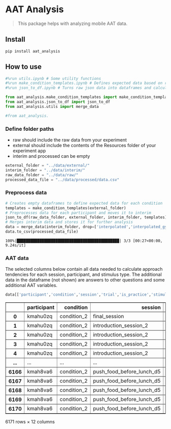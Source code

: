 # AAT Analysis
> This package helps with analyzing mobile AAT data.


## Install

`pip install aat_analysis`

## How to use

```python
#%run utils.ipynb # Some utility functions
#%run make_condition_templates.ipynb # Defines expected data based on resources
#%run json_to_df.ipynb # Turns raw json data into dataframes and calculates responses, rts, and force
```

```python
from aat_analysis.make_condition_templates import make_condition_templates
from aat_analysis.json_to_df import json_to_df
from aat_analysis.utils import merge_data

#from aat_analysis.
```

### Define folder paths
- raw should include the raw data from your experiment
- external should include the contents of the Resources folder of your experiment app
- interim and processed can be empty

```python
external_folder = "../data/external/"
interim_folder = "../data/interim/"
raw_data_folder = "../data/raw/"
processed_data_file = "../data/processed/data.csv"
```

### Preprocess data

```python
# Creates empty dataframes to define expected data for each condition
templates = make_condition_templates(external_folder)
# Preprocesses data for each participant and moves it to interim
json_to_df(raw_data_folder, external_folder, interim_folder, templates)
# Merges interim data and stores it for further analysis
data = merge_data(interim_folder, drop=['interpolated','interpolated_gyro'])
data.to_csv(processed_data_file)
```

    100%|█████████████████████████████████████████████| 3/3 [00:27<00:00,  9.24s/it]


### AAT data
The selected columns below contain all data needed to calculate approach tendencies for each session, participant, and stimulus type.  The additional data in the dataframe (not shown) are answers to other questions and some additional AAT variables.

```python
data[['participant','condition','session','trial','is_practice','stimulus_set','stimulus','correct_response','response','accuracy','rt','force']]
```




<div>
<style scoped>
    .dataframe tbody tr th:only-of-type {
        vertical-align: middle;
    }

    .dataframe tbody tr th {
        vertical-align: top;
    }

    .dataframe thead th {
        text-align: right;
    }
</style>
<table border="1" class="dataframe">
  <thead>
    <tr style="text-align: right;">
      <th></th>
      <th>participant</th>
      <th>condition</th>
      <th>session</th>
      <th>trial</th>
      <th>is_practice</th>
      <th>stimulus_set</th>
      <th>stimulus</th>
      <th>correct_response</th>
      <th>response</th>
      <th>accuracy</th>
      <th>rt</th>
      <th>force</th>
    </tr>
  </thead>
  <tbody>
    <tr>
      <th>0</th>
      <td>kmahu0zq</td>
      <td>condition_2</td>
      <td>final_session</td>
      <td>1</td>
      <td>False</td>
      <td>None</td>
      <td>None</td>
      <td>None</td>
      <td>NA</td>
      <td>False</td>
      <td>NaN</td>
      <td>NaN</td>
    </tr>
    <tr>
      <th>1</th>
      <td>kmahu0zq</td>
      <td>condition_2</td>
      <td>introduction_session_2</td>
      <td>1</td>
      <td>True</td>
      <td>practice_food</td>
      <td>stim_0154</td>
      <td>push</td>
      <td>ND</td>
      <td>False</td>
      <td>NaN</td>
      <td>8.124186</td>
    </tr>
    <tr>
      <th>2</th>
      <td>kmahu0zq</td>
      <td>condition_2</td>
      <td>introduction_session_2</td>
      <td>2</td>
      <td>True</td>
      <td>practice_objects</td>
      <td>stim_1276</td>
      <td>pull</td>
      <td>pull</td>
      <td>True</td>
      <td>1206.0</td>
      <td>12.130466</td>
    </tr>
    <tr>
      <th>3</th>
      <td>kmahu0zq</td>
      <td>condition_2</td>
      <td>introduction_session_2</td>
      <td>3</td>
      <td>True</td>
      <td>practice_objects</td>
      <td>stim_1264</td>
      <td>pull</td>
      <td>ND</td>
      <td>False</td>
      <td>NaN</td>
      <td>1.651279</td>
    </tr>
    <tr>
      <th>4</th>
      <td>kmahu0zq</td>
      <td>condition_2</td>
      <td>introduction_session_2</td>
      <td>4</td>
      <td>True</td>
      <td>practice_objects</td>
      <td>stim_1277</td>
      <td>pull</td>
      <td>pull</td>
      <td>True</td>
      <td>629.0</td>
      <td>18.342323</td>
    </tr>
    <tr>
      <th>...</th>
      <td>...</td>
      <td>...</td>
      <td>...</td>
      <td>...</td>
      <td>...</td>
      <td>...</td>
      <td>...</td>
      <td>...</td>
      <td>...</td>
      <td>...</td>
      <td>...</td>
      <td>...</td>
    </tr>
    <tr>
      <th>6166</th>
      <td>kmah8va6</td>
      <td>condition_2</td>
      <td>push_food_before_lunch_d5</td>
      <td>132</td>
      <td>False</td>
      <td>unhealthy_tempting</td>
      <td>stim_0025</td>
      <td>pull</td>
      <td>pull</td>
      <td>True</td>
      <td>346.0</td>
      <td>9.024626</td>
    </tr>
    <tr>
      <th>6167</th>
      <td>kmah8va6</td>
      <td>condition_2</td>
      <td>push_food_before_lunch_d5</td>
      <td>133</td>
      <td>False</td>
      <td>unhealthy_non_tempting</td>
      <td>stim_0125</td>
      <td>pull</td>
      <td>pull</td>
      <td>True</td>
      <td>363.0</td>
      <td>5.820239</td>
    </tr>
    <tr>
      <th>6168</th>
      <td>kmah8va6</td>
      <td>condition_2</td>
      <td>push_food_before_lunch_d5</td>
      <td>134</td>
      <td>False</td>
      <td>healthy_non_tempting</td>
      <td>stim_0226</td>
      <td>pull</td>
      <td>pull</td>
      <td>True</td>
      <td>492.0</td>
      <td>8.345508</td>
    </tr>
    <tr>
      <th>6169</th>
      <td>kmah8va6</td>
      <td>condition_2</td>
      <td>push_food_before_lunch_d5</td>
      <td>135</td>
      <td>False</td>
      <td>healthy_tempting</td>
      <td>stim_0201</td>
      <td>pull</td>
      <td>pull</td>
      <td>True</td>
      <td>450.0</td>
      <td>5.539470</td>
    </tr>
    <tr>
      <th>6170</th>
      <td>kmah8va6</td>
      <td>condition_2</td>
      <td>push_food_before_lunch_d5</td>
      <td>136</td>
      <td>False</td>
      <td>objects</td>
      <td>stim_1035</td>
      <td>push</td>
      <td>pull</td>
      <td>False</td>
      <td>308.0</td>
      <td>6.589124</td>
    </tr>
  </tbody>
</table>
<p>6171 rows × 12 columns</p>
</div>


